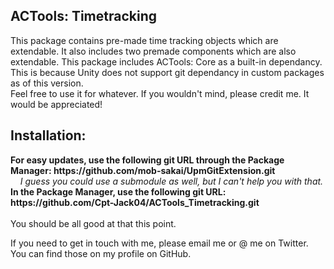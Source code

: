 ## ACTools: Timetracking
<p>
  This package contains pre-made time tracking objects which are extendable. It also includes two premade components which are also extendable.
  This package includes ACTools: Core as a built-in dependancy. This is because Unity does not support git dependancy in custom packages as of this version.
  <br/>
  Feel free to use it for whatever. If you wouldn't mind, please credit me. It would be appreciated!
</p>

## Installation:
<p>
  <b>For easy updates, use the following git URL through the Package Manager: https://github.com/mob-sakai/UpmGitExtension.git</b>
  <br/>
  <i>&nbsp;&nbsp;&nbsp;&nbsp;I guess you could use a submodule as well, but I can't help you with that.</i>
  <br/>
  <b>In the Package Manager, use the following git URL: https://github.com/Cpt-Jack04/ACTools_Timetracking.git</b>
  <br/>
  <br/>
  You should be all good at that this point.
</p>

<p>
  If you need to get in touch with me, please email me or @ me on Twitter. You can find those on my profile on GitHub.
</p>